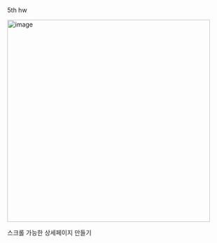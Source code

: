 5th hw


<img width="463" alt="image" src="https://github.com/user-attachments/assets/c08d16f7-5b42-4681-8cc7-20b89c94f8e1">

스크롤 가능한 상세페이지 만들기
